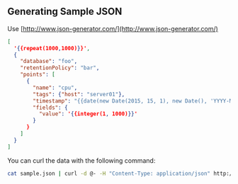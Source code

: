 

## Generating Sample JSON

Use [http://www.json-generator.com/](http://www.json-generator.com/)

```json
[
  '{{repeat(1000,1000)}}',
  {
    "database": "foo", 
    "retentionPolicy": "bar",
    "points": [
      {
        "name": "cpu", 
        "tags": {"host": "server01"},
        "timestamp": "{{date(new Date(2015, 15, 1), new Date(), 'YYYY-MM-ddThh:mm:ss Z')}}",
        "fields": {
          "value": '{{integer(1, 1000)}}'
        }
      }
    ]
  }
]
```

You can curl the data with the following command:

```bash
cat sample.json | curl -d @- -H "Content-Type: application/json" http://localhost:8086/write
```
